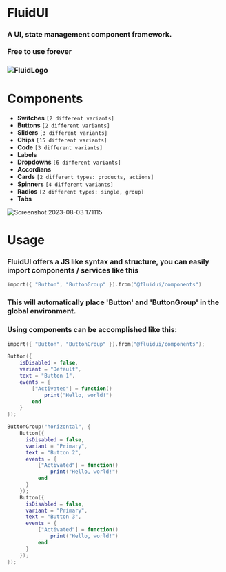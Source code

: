 # FluidUI
<h3>A UI, state management component framework. <br/><br/>Free to use forever<h3>

![FluidLogo](https://github.com/petxmr/fluidui/assets/111649405/f04f90cb-f3bf-42d0-a273-1c7a1f264c6e)

# Components

* **Switches** `[2 different variants]`
* **Buttons**  `[2 different variants]`
* **Sliders** `[3 different variants]`
* **Chips**    `[15 different variants]`
* **Code**     `[3 different variants]`
* **Labels**
* **Dropdowns** `[6 different variants]`
* **Accordians**
* **Cards** `[2 different types: products, actions]`
* **Spinners** `[4 different variants]`
* **Radios** `[2 different types: single, group]`
* **Tabs**

![Screenshot 2023-08-03 171115](https://github.com/petxmr/fluidui/assets/111649405/cfa77fb4-f02d-473e-b1f6-1be71d7dd6b4)

# Usage

<h3>FluidUI offers a JS like syntax and structure, you can easily import components / services like this</h3>

```lua
import({ "Button", "ButtonGroup" }).from("@fluidui/components")
```

<h3>This will automatically place 'Button' and 'ButtonGroup' in the global environment.</h3>

<h3>Using components can be accomplished like this:</h3>

```lua
import({ "Button", "ButtonGroup" }).from("@fluidui/components");

Button({
    isDisabled = false,
    variant = "Default",
    text = "Button 1",
    events = {
        ["Activated"] = function() 
            print("Hello, world!")
        end
    }
});

ButtonGroup("horizontal", {
    Button({
      isDisabled = false,
      variant = "Primary",
      text = "Button 2",
      events = {
          ["Activated"] = function() 
              print("Hello, world!")
          end
      }
    });
    Button({
      isDisabled = false,
      variant = "Primary",
      text = "Button 3",
      events = {
          ["Activated"] = function() 
              print("Hello, world!")
          end
      }
    });
});
```
